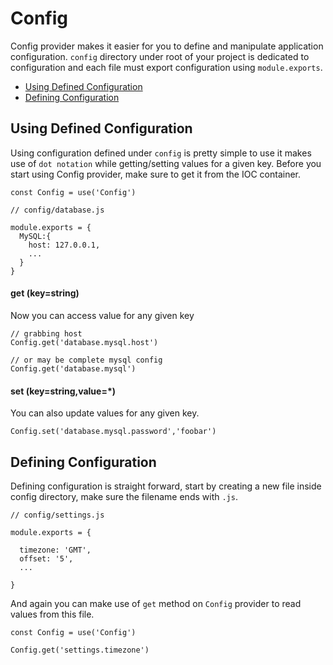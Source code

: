 # Config

Config provider makes it easier for you to define and manipulate application configuration. `config` directory under root of your project is dedicated
to configuration and each file must export configuration using `module.exports`.



- [Using Defined Configuration](#using-defined-configuration)
- [Defining Configuration](#defining-configuration)



## Using Defined Configuration

Using configuration defined under `config` is pretty simple to use it makes use of `dot notation` while getting/setting values for a given key.
Before you start using Config provider, make sure to get it from the IOC container.

```javascript,line-numbers
const Config = use('Config')
```

```javascript,line-numbers
// config/database.js

module.exports = {
  MySQL:{
    host: 127.0.0.1,
    ...
  }
}
```


#### get <span>(key=string)</span>

Now you can access value for any given key

```javascript,line-numbers
// grabbing host
Config.get('database.mysql.host')

// or may be complete mysql config
Config.get('database.mysql')
```


#### set <span>(key=string,value=*)</span>

You can also update values for any given key.

```javascript,line-numbers
Config.set('database.mysql.password','foobar')
```


## Defining Configuration

Defining configuration is straight forward, start by creating a new file inside config directory, make sure the filename ends with `.js`.

```javascript,line-numbers
// config/settings.js

module.exports = {

  timezone: 'GMT',
  offset: '5',
  ...

}

```

And again you can make use of `get` method on `Config` provider to read values from this file.

```javascript,line-numbers
const Config = use('Config')

Config.get('settings.timezone')
```
